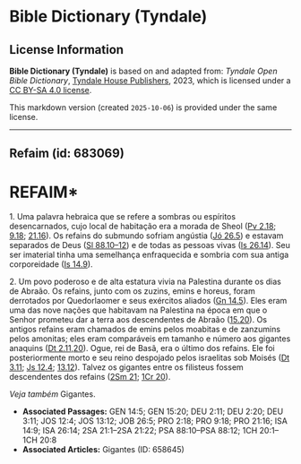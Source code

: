# Bible Dictionary (Tyndale)

## License Information

**Bible Dictionary (Tyndale)** is based on and adapted from: _Tyndale Open Bible Dictionary_, [Tyndale House Publishers](https://tyndaleopenresources.com/), 2023, which is licensed under a [CC BY-SA 4.0 license](https://creativecommons.org/licenses/by-sa/4.0/legalcode.en).

This markdown version (created `2025-10-06`) is provided under the same license.



--------------------------------

## Refaim (id: 683069)

REFAIM\*
========

1\. Uma palavra hebraica que se refere a sombras ou espíritos desencarnados, cujo local de habitação era a morada de Sheol ([Pv 2\.18](https://ref.ly/Prov2:18); [9\.18](https://ref.ly/Prov9:18); [21\.16](https://ref.ly/Prov21:16)). Os refains do submundo sofriam angústia ([Jó 26\.5](https://ref.ly/Job26:5)) e estavam separados de Deus ([Sl 88\.10–12](https://ref.ly/Ps88:10-Ps88:12)) e de todas as pessoas vivas ([Is 26\.14](https://ref.ly/Isa26:14)). Seu ser imaterial tinha uma semelhança enfraquecida e sombria com sua antiga corporeidade ([Is 14\.9](https://ref.ly/Isa14:9)).

2\. Um povo poderoso e de alta estatura vivia na Palestina durante os dias de Abraão. Os refains, junto com os zuzins, emins e horeus, foram derrotados por Quedorlaomer e seus exércitos aliados ([Gn 14\.5](https://ref.ly/Gen14:5)). Eles eram uma das nove nações que habitavam na Palestina na época em que o Senhor prometeu dar a terra aos descendentes de Abraão ([15\.20](https://ref.ly/Gen15:20)). Os antigos refains eram chamados de emins pelos moabitas e de zanzumins pelos amonitas; eles eram comparáveis em tamanho e número aos gigantes anaquins ([Dt 2\.11,20](https://ref.ly/Deut2:11,Deut2:20)). Ogue, rei de Basã, era o último dos refains. Ele foi posteriormente morto e seu reino despojado pelos israelitas sob Moisés ([Dt 3\.11](https://ref.ly/Deut3:11); [Js 12\.4](https://ref.ly/Josh12:4); [13\.12](https://ref.ly/Josh13:12)). Talvez os gigantes entre os filisteus fossem descendentes dos refains ([2Sm 21](https://ref.ly/2Sam21:1-2Sam21:22); [1Cr 20](https://ref.ly/1Chr20:1-1Chr20:8)).

*Veja também* Gigantes.

* **Associated Passages:** GEN 14:5; GEN 15:20; DEU 2:11; DEU 2:20; DEU 3:11; JOS 12:4; JOS 13:12; JOB 26:5; PRO 2:18; PRO 9:18; PRO 21:16; ISA 14:9; ISA 26:14; 2SA 21:1–2SA 21:22; PSA 88:10–PSA 88:12; 1CH 20:1–1CH 20:8
* **Associated Articles:** Gigantes (ID: 658645)

